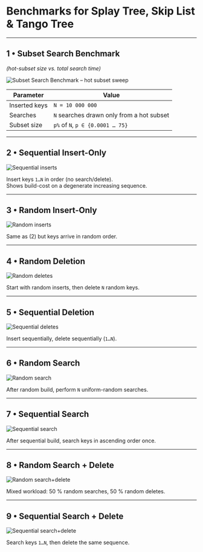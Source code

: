 # Benchmarks for Splay Tree, Skip List & Tango Tree  

---

## 1 • Subset Search Benchmark  
_(hot-subset size vs. total search time)_

![Subset Search Benchmark – hot subset sweep](plot9.png)

| Parameter | Value |
|-----------|-------|
| Inserted keys | `N = 10 000 000` |
| Searches      | `N` searches drawn only from a hot subset |
| Subset size   | `p%` of `N`, `p ∈ {0.0001 … 75}` |

---

## 2 • Sequential Insert-Only  

![Sequential inserts](plot1.png)

Insert keys `1…N` in order (no search/delete).  
Shows build-cost on a degenerate increasing sequence.

---

## 3 • Random Insert-Only  

![Random inserts](plot8.png)

Same as (2) but keys arrive in random order.

---

## 4 • Random Deletion  

![Random deletes](plot2.png)

Start with random inserts, then delete `N` random keys.

---

## 5 • Sequential Deletion  

![Sequential deletes](plot3.png)

Insert sequentially, delete sequentially (`1…N`).

---

## 6 • Random Search  

![Random search](plot4.png)

After random build, perform `N` uniform-random searches.

---

## 7 • Sequential Search  

![Sequential search](plot5.png)

After sequential build, search keys in ascending order once.

---

## 8 • Random Search + Delete  

![Random search+delete](plot6.png)

Mixed workload: 50 % random searches, 50 % random deletes.

---

## 9 • Sequential Search + Delete  

![Sequential search+delete](plot7.png)

Search keys `1…N`, then delete the same sequence.

